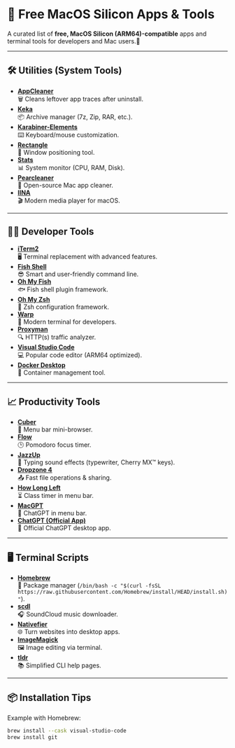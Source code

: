 # 🍏 Free MacOS Silicon Apps & Tools

A curated list of **free, MacOS Silicon (ARM64)-compatible** apps and terminal tools for developers and Mac users.🚀  

---

## 🛠️ **Utilities (System Tools)**
- **[AppCleaner](https://freemacsoft.net/appcleaner/)**   
  🗑️ Cleans leftover app traces after uninstall.  
- **[Keka](https://www.keka.io/)**   
  📦 Archive manager (7z, Zip, RAR, etc.).  
- **[Karabiner-Elements](https://karabiner-elements.pqrs.org/)**   
  ⌨️ Keyboard/mouse customization.  
- **[Rectangle](https://rectangleapp.com/)**   
  📐 Window positioning tool.  
- **[Stats](https://github.com/exelban/stats)**   
  📊 System monitor (CPU, RAM, Disk).  
- **[Pearcleaner](https://github.com/alienator88/Pearcleaner)**   
  🧹 Open-source Mac app cleaner.  
- **[IINA](https://iina.io/)**   
  🎬 Modern media player for macOS.  

---

## 👨‍💻 **Developer Tools**
- **[iTerm2](https://iterm2.com/)**   
  🖥️ Terminal replacement with advanced features.  
- **[Fish Shell](https://fishshell.com/)**   
  😎 Smart and user-friendly command line.  
- **[Oh My Fish](https://github.com/oh-my-fish/oh-my-fish)**   
  🐟 Fish shell plugin framework.  
- **[Oh My Zsh](https://ohmyz.sh/)**   
  💅 Zsh configuration framework.  
- **[Warp](https://www.warp.dev/)**   
  🚀 Modern terminal for developers.  
- **[Proxyman](https://proxyman.io/)**   
  🔍 HTTP(s) traffic analyzer.  
- **[Visual Studio Code](https://code.visualstudio.com/)**   
  💻 Popular code editor (ARM64 optimized).  
- **[Docker Desktop](https://www.docker.com/products/docker-desktop/)**   
  🐳 Container management tool.  

---

## 📈 **Productivity Tools**
- **[Cuber](https://cubersoftware.com/)**   
  📲 Menu bar mini-browser.  
- **[Flow](https://flowdash.co/)**   
  🕒 Pomodoro focus timer.
- **[JazzUp](https://github.com/irzyxa/JazzUp)**   
  🎹 Typing sound effects (typewriter, Cherry MX™ keys).  
- **[Dropzone 4](https://apexify.com/dropzone/)**   
  📤 Fast file operations & sharing.  
- **[How Long Left](https://apps.apple.com/us/app/how-long-left/id1592019444)**   
  ⏳ Class timer in menu bar.  
- **[MacGPT](https://github.com/macos-deep-learning/macgpt)**   
  🧠 ChatGPT in menu bar.  
- **[ChatGPT (Official App)](https://apps.apple.com/us/app/chatgpt/id1702455453)**   
  💬 Official ChatGPT desktop app.  

---

## 🖥️ **Terminal Scripts**
- **[Homebrew](https://brew.sh/)**   
  🍻 Package manager (`/bin/bash -c "$(curl -fsSL https://raw.githubusercontent.com/Homebrew/install/HEAD/install.sh)"`).   
- **[scdl](https://github.com/flyingdutchman/soundcloud-downloader)**   
  🎧 SoundCloud music downloader.  
- **[Nativefier](https://github.com/nativefier/nativefier)**   
  🌐 Turn websites into desktop apps.  
- **[ImageMagick](https://imagemagick.org/script/download.php#macos)**   
  🖼️ Image editing via terminal.  
- **[tldr](https://github.com/tldr-pages/tldr)**   
  📚 Simplified CLI help pages.  

---

## 📦 **Installation Tips**
Example with Homebrew:  
```bash
brew install --cask visual-studio-code
brew install git
